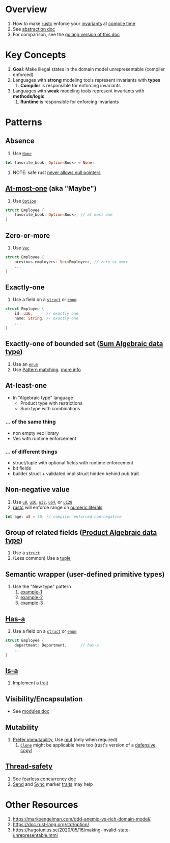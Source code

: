 # Overview
1. How to make [rustc](https://doc.rust-lang.org/rustc/what-is-rustc.html) enforce your [invariants](https://medium.com/code-design/invariants-in-code-design-557c7864a047) at [compile time](https://en.wikipedia.org/wiki/Compile_time)
1. See [abstraction doc](./abstraction.md)
1. For comparison, see the [golang version of this doc](../golang/modeling.md)


# Key Concepts
1. **Goal**: Make illegal states in the domain model unrepresentable (compiler enforced)
1. Languages with **strong** modeling tools represent invariants with **types**
    1. **Compiler** is responsible for enforcing invariants
1. Languages with **weak** modeling tools represent invariants with **methods/logic**
    1. **Runtime** is responsible for enforcing invariants


# Patterns
## Absence
1. Use [`None`](https://doc.rust-lang.org/std/option/enum.Option.html#variant.None)
```rust
let favorite_book: Option<Book> = None;
```
1. NOTE: safe rust [never allows null pointers](https://doc.rust-lang.org/std/ptr/index.html)


## [At-most-one](https://en.wikipedia.org/wiki/Option_type) (aka "Maybe")
1. Use [`Option`](https://doc.rust-lang.org/std/option/index.html)
```rust
struct Employee {
    favorite_book: Option<Book>, // at most one
}
```


## Zero-or-more
1. Use [`Vec`](https://doc.rust-lang.org/std/vec/struct.Vec.html)
```rust
struct Employee {
    previous_employers: Vec<Employer>, // zero or more
    ...
}
```


## Exactly-one
1. Use a field on a [`struct`](./structs.md) or [`enum`](./enums.md)
```rust
struct Employee {
    id: u16,      // exactly one
    name: String, // exactly one
    ...
}
```

## Exactly-one of bounded set ([Sum Algebraic data type](https://en.wikipedia.org/wiki/Tagged_union))
1. Use an [`enum`](./enums.md)
1. Use [Pattern matching](https://doc.rust-lang.org/book/ch18-00-patterns.html), [more info](https://doc.rust-lang.org/book/ch18-03-pattern-syntax.html)


## At-least-one
- In "Algebraic type" language
    - Product type with restrictions
    - Sum type with combinations


### ... of the same thing
- non empty vec library
- Vec with runtime enforcement


### ... of different things
- struct/tuple with optional fields with runtime enforcement
- bit fields
- builder struct + validated impl struct hidden behind pub trait


## Non-negative value
1. Use [`u8`](https://doc.rust-lang.org/std/primitive.u8.html), [`u16`](https://doc.rust-lang.org/std/primitive.u16.html), [`u32`](https://doc.rust-lang.org/std/primitive.u32.html), [`u64`](https://doc.rust-lang.org/std/primitive.u64.html), or [`u128`](https://doc.rust-lang.org/std/primitive.u128.html)
1. [rustc](https://doc.rust-lang.org/rustc/what-is-rustc.html) will enforce range on [numeric literals](https://doc.rust-lang.org/rust-by-example/primitives/literals.html)
```rust
let age: u8 = 30; // compiler enforced non-negative
```


## Group of related fields ([Product Algebraic data type](https://en.wikipedia.org/wiki/Product_type))
1. Use a [`struct`](./structs.md)
1. (Less common) Use a [tuple](https://doc.rust-lang.org/std/primitive.tuple.html)


## Semantic wrapper (user-defined primitive types)
1. Use the "New type" pattern
    1. [example-1](https://doc.rust-lang.org/rust-by-example/generics/new_types.html)
    1. [example-2](https://rust-unofficial.github.io/patterns/patterns/behavioural/newtype.html)
    1. [example-3](https://doc.rust-lang.org/book/ch19-04-advanced-types.html)


## [Has-a](https://en.wikipedia.org/wiki/Has-a)
1. Use a field on a [`struct`](./structs.md) or [`enum`](./enums.md)
```rust
struct Employee {
    department: Department,      // has-a
    ...
}
```


## [Is-a](https://en.wikipedia.org/wiki/Is-a)
1. Implement a [trait](./traits.md)


## Visibility/Encapsulation
- See [modules doc](./modules.md#visibilityencapsulation)


## Mutability
1. [Prefer immutability](../general/immutability.md), Use [mut](https://doc.rust-lang.org/book/ch03-01-variables-and-mutability.html) (only when required)
    1. [`Clone`](https://doc.rust-lang.org/std/clone/trait.Clone.html) might be applicable here too (rust's version of a [defensive copy](http://www.javapractices.com/topic/TopicAction.do?Id=15))


## [Thread-safety](https://en.wikipedia.org/wiki/Thread_safety)
1. See [fearless concurrency doc](https://doc.rust-lang.org/book/ch16-00-concurrency.html)
1. [Send](https://doc.rust-lang.org/std/marker/trait.Send.html) and [Sync](https://doc.rust-lang.org/std/sync/) marker [traits](./traits.md) may help


# Other Resources
1. https://markoengelman.com/ddd-anemic-vs-rich-domain-model/
1. https://doc.rust-lang.org/std/option/
1. https://hugotunius.se/2020/05/16/making-invalid-state-unrepresentable.html
